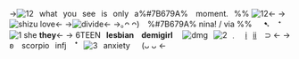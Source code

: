 ->![12](https://i.ibb.co/r2WfDH4/IMG-3951.gif)⠀what⠀you⠀see⠀is⠀only⠀a%#7B679A% ⠀moment.⠀%% ![12](https://i.ibb.co/r2WfDH4/IMG-3951.gif)<-
->![shizu love](https://media.discordapp.net/attachments/1084308198577668107/1211126993744298075/Untitled20_20240224203932.png?ex=65ed10e8&is=65da9be8&hm=21439019d3dc1f576f7e382ca911095dcd35e6b031c09545d34ced02dfba2135&)<-
->![divide](https://autism.crd.co/assets/images/gallery01/384cc855_original.gif?v=69d6a439)<-
->｡ᴖ ᴖ) ⠀%#7B679A% nina! / via %%⠀⠀➷ ⠀⁺⠀![1](https://i.ibb.co/r3hTVGL/5-D9-C1232-DDE2-4-C84-BE16-35-CAAAD1-B4-B8.gif) she **they**<-
-> 6TEEN⠀**lesbian⠀ demigirl ⠀** ![dmg](https://64.media.tumblr.com/eb68f43f15d9bed53717e2e21b011f0e/tumblr_inline_pje44kkPFg1w6xp13_75sq.gifv)⠀![2](https://i.ibb.co/k5JBH0h/IMG-4240.gif) ﹒ ⠀[i](https://rentry.co/kuiperbelti)⠀[ii](https://rentry.co/kuiperbeltii)⠀ ⊃ <-
-> ʚ⠀ scorpio⠀infj⠀ ꜜ⠀![3](https://i.ibb.co/jvtJF2R/1-BEBB904-61-D0-4-F14-9185-3294-B93-DA29-B.gif)⠀anxiety⠀⠀(ᴗ ᴗ <-